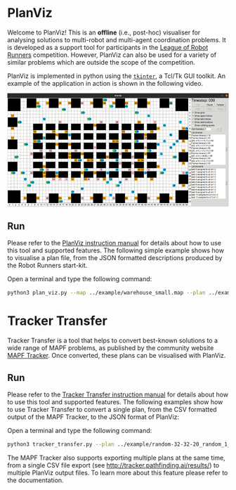 # PlanViz
Welcome to PlanViz! This is an **offline** (i.e., post-hoc) visualiser for analysing solutions to multi-robot and multi-agent coordination problems.
It is developed as a support tool for participants in the [League of Robot Runners](http://leagueofrobotrunners.org) competition.
However, PlanViz can also be used for a variety of similar problems which are outside the scope of the competition. 

PlanViz is implemented in python using the [`tkinter`](https://docs.python.org/3/library/tkinter.html), a Tcl/Tk GUI toolkit. An example of the application in action is shown in the following video.

![plan_viz_gif](images/plan_viz.gif)


## Run
Please refer to the [PlanViz instruction manual](./PlanViz.md) for details about how to use this tool and supported features. The following simple example shows how to visualise a plan file, from the JSON formatted descriptions produced by the Robot Runners start-kit.

Open a terminal and type the following command:
```bash
python3 plan_viz.py --map ../example/warehouse_small.map --plan ../example/warehouse_small.json --grid --aid --static --ca
```

# Tracker Transfer
Tracker Transfer is a tool that helps to convert best-known solutions to a wide range of MAPF problems, as published by the community website [MAPF Tracker](http://tracker.pathfinding.ai/). Once converted, these plans can be visualised with PlanViz. 


## Run
Please refer to the [Tracker Transfer instruction manual](./Tracker%20Transfer.md) for details about how to use this tool and supported features. The following examples show how to use Tracker Transfer to convert a single plan, from the CSV formatted output of the MAPF Tracker, to the JSON format of PlanViz:

Open a terminal and type the following command:
```bash
python3 tracker_transfer.py --plan ../example/random-32-32-20_random_1_300.csv --scen ../example/random-32-32-20-random-1.scen --outputFile ../example/transfer_result
```
The MAPF Tracker also supports exporting multiple plans at the same time, from a single CSV file export (see http://tracker.pathfinding.ai/results/) to multiple PlanViz output files. To learn more about this feature please refer to the documentation.
